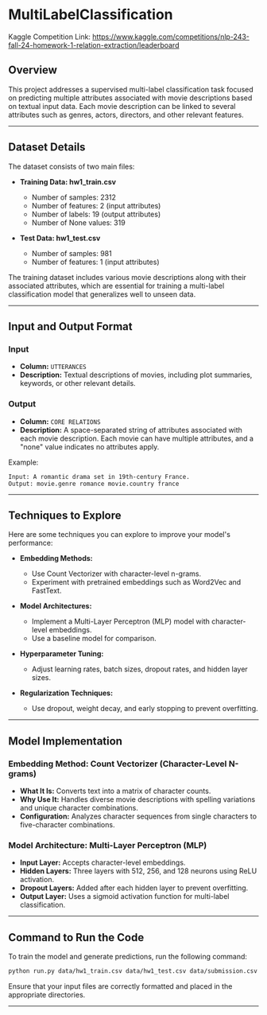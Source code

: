 # MultiLabelClassification

Kaggle Competition Link: https://www.kaggle.com/competitions/nlp-243-fall-24-homework-1-relation-extraction/leaderboard


## Overview

This project addresses a supervised multi-label classification task focused on predicting multiple attributes associated with movie descriptions based on textual input data. Each movie description can be linked to several attributes such as genres, actors, directors, and other relevant features. &#x20;

---

## Dataset Details

The dataset consists of two main files:

- **Training Data: hw1\_train.csv**

  - Number of samples: 2312
  - Number of features: 2 (input attributes)
  - Number of labels: 19 (output attributes)
  - Number of None values: 319

- **Test Data: hw1\_test.csv**

  - Number of samples: 981
  - Number of features: 1 (input attributes)

The training dataset includes various movie descriptions along with their associated attributes, which are essential for training a multi-label classification model that generalizes well to unseen data.

---

## Input and Output Format

### Input

- **Column:** `UTTERANCES`
- **Description:** Textual descriptions of movies, including plot summaries, keywords, or other relevant details.

### Output

- **Column:** `CORE RELATIONS`
- **Description:** A space-separated string of attributes associated with each movie description. Each movie can have multiple attributes, and a "none" value indicates no attributes apply.

Example:

```
Input: A romantic drama set in 19th-century France.
Output: movie.genre romance movie.country france
```

---

## Techniques to Explore

Here are some techniques you can explore to improve your model's performance:

- **Embedding Methods:**

  - Use Count Vectorizer with character-level n-grams.
  - Experiment with pretrained embeddings such as Word2Vec and FastText.

- **Model Architectures:**

  - Implement a Multi-Layer Perceptron (MLP) model with character-level embeddings.
  - Use a baseline model for comparison.

- **Hyperparameter Tuning:**

  - Adjust learning rates, batch sizes, dropout rates, and hidden layer sizes.

- **Regularization Techniques:**

  - Use dropout, weight decay, and early stopping to prevent overfitting.

---

## Model Implementation

### Embedding Method: Count Vectorizer (Character-Level N-grams)

- **What It Is:** Converts text into a matrix of character counts.
- **Why Use It:** Handles diverse movie descriptions with spelling variations and unique character combinations.
- **Configuration:** Analyzes character sequences from single characters to five-character combinations.

### Model Architecture: Multi-Layer Perceptron (MLP)

- **Input Layer:** Accepts character-level embeddings.
- **Hidden Layers:** Three layers with 512, 256, and 128 neurons using ReLU activation.
- **Dropout Layers:** Added after each hidden layer to prevent overfitting.
- **Output Layer:** Uses a sigmoid activation function for multi-label classification.

---

## Command to Run the Code

To train the model and generate predictions, run the following command:

```bash
python run.py data/hw1_train.csv data/hw1_test.csv data/submission.csv
```

Ensure that your input files are correctly formatted and placed in the appropriate directories.

---
